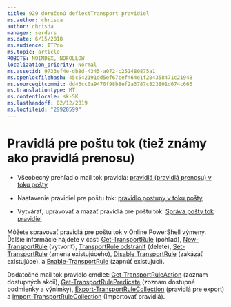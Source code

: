 ```yaml
---
title: 929 doručenú deflectTransport pravidiel
ms.author: chrisda
author: chrisda
manager: serdars
ms.date: 6/15/2018
ms.audience: ITPro
ms.topic: article
ROBOTS: NOINDEX, NOFOLLOW
localization_priority: Normal
ms.assetid: 9733ef4e-db8d-4345-a072-c251480875a1
ms.openlocfilehash: 45c542191dd5ef67cef464e1f204358471c21948
ms.sourcegitcommit: dd43cc0a9470f98b8ef2a3787c823801d674c666
ms.translationtype: MT
ms.contentlocale: sk-SK
ms.lasthandoff: 02/12/2019
ms.locfileid: "29928599"
---
```

# <a name="mail-flow-rules-also-known-as-transport-rules"></a>Pravidlá pre poštu tok (tiež známy ako pravidlá prenosu)

- Všeobecný prehľad o mail tok pravidlá: [pravidlá (pravidlá prenosu) v toku pošty](https://technet.microsoft.com/library/jj919238.aspx)
    
- Nastavenie pravidiel pre poštu tok: [pravidlo postupy v toku pošty](https://technet.microsoft.com/library/dn600436.aspx)
    
- Vytvárať, upravovať a mazať pravidlá pre poštu tok: [Správa pošty tok pravidiel](https://technet.microsoft.com/library/jj657505.aspx)
    
Môžete spravovať pravidlá pre poštu tok v Online PowerShell výmeny. Ďalšie informácie nájdete v časti [Get-TransportRule](https://docs.microsoft.com/powershell/module/exchange/policy-and-compliance/get-transportrule) (pohľad), [New-TransportRule](https://docs.microsoft.com/powershell/module/exchange/policy-and-compliance/new-transportrule) (vytvoriť), [TransportRule odstrániť](https://docs.microsoft.com/powershell/module/exchange/policy-and-compliance/remove-transportrule) (delete), [Set-TransportRule](https://docs.microsoft.com/powershell/module/exchange/policy-and-compliance/set-transportrule) (zmena existujúceho), [Disable TransportRule](https://docs.microsoft.com/powershell/module/exchange/policy-and-compliance/disable-transportrule) (zakázať existujúce), a [Enable-TransportRule](https://docs.microsoft.com/powershell/module/exchange/policy-and-compliance/enable-transportrule) (zapnúť existujúci). 
  
Dodatočné mail tok pravidlo cmdlet: [Get-TransportRuleAction](https://docs.microsoft.com/powershell/module/exchange/policy-and-compliance/get-transportruleaction) (zoznam dostupných akcií), [Get-TransportRulePredicate](https://docs.microsoft.com/powershell/module/exchange/policy-and-compliance/get-transportrulepredicate) (zoznam dostupné podmienky a výnimky), [Export-TransportRuleCollection](https://docs.microsoft.com/powershell/module/exchange/policy-and-compliance/export-transportrulecollection) (pravidlá pre export) a [ Import-TransportRuleCollection](https://docs.microsoft.com/powershell/module/exchange/policy-and-compliance/import-transportrulecollection) (Importovať pravidlá). 
  

